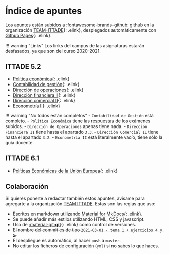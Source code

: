 # Índice de apuntes

Los apuntes están subidos a :fontawesome-brands-github: github en la organización [TEAM-ITTADE](https://github.com/team-ittade){: .elink}, desplegados automáticamente con [Github Pages](https://pages.github.com/){: .elink}.

!!! warning "Links"
    Los links del campus de las asignaturas estarán desfasados, ya que son del curso 2020-2021.

## ITTADE 5.2

- [Política económica](/pol/){: .elink}
- [Contabilidad de gestión](/gest/){: .elink}
- [Dirección de operaciones](/dop/){: .elink}
- [Dirección financiera II](/dfin2/){: .elink}
- [Dirección comercial II](/dcom2/){: .elink}
- [Econometría II](/ecnm2/){: .elink}

!!! warning "No todos están completos"
    - `Contabilidad de Gestión` está completo.
    - `Política Económica` tiene las respuestas de los exámenes subidos.
    - `Dirección de Operaciones` apenas tiene nada.
    - `Dirección Financiera II` tiene hasta el apartado `3.3`.
    - `Dirección Comercial II` tiene hasta el apartado `3.2`.
    - `Econometría II` está literalmente vacío, tiene sólo la guía docente.

## ITTADE 6.1

- [Políticas Económicas de la Unión Europea](/peue/){: .elink}

## Colaboración

Si quieres ponerte a redactar también estos apuntes, avísame para agregarte a la organización [TEAM ITTADE](https://github.com/team-ittade). Estas son las reglas que uso:

- Escritos en markdown utilizando [Material for MkDocs](https://squidfunk.github.io/mkdocs-material/reference/abbreviations/){: .elink}.
- Se puede añadir más estilos utilizando HTML, CSS y javascript.
- Uso de [:material-git:**git**](https://git-scm.com/){: .elink} como control de versiones.
- ~~El nombre del commit es de tipo `2021-03-01 - tema 1 + ejercicios 4 y 5`.~~
- El despliegue es automático, al hacer `push` a `master`.
- No editar los ficheros de configuración (`yml`) si no sabes lo que haces.
